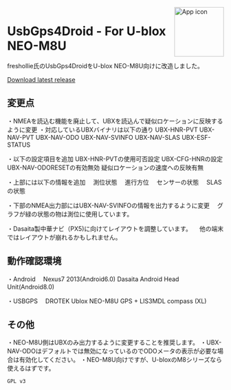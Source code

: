 <img align="right" alt="App icon" src="app-icon.png" height="115px">

# UsbGps4Droid - For U-blox NEO-M8U

 freshollie氏のUsbGps4DroidをU-blox NEO-M8U向けに改造しました。

[Download latest release](../../releases)

## 変更点
・NMEAを読込む機能を廃止して、UBXを読込んで疑似ロケーションに反映するように変更
・対応しているUBXバイナリは以下の通り
  UBX-HNR-PVT
  UBX-NAV-PVT
  UBX-NAV-ODO
  UBX-NAV-SVINFO
  UBX-NAV-SLAS
  UBX-ESF-STATUS
 
・以下の設定項目を追加
  UBX-HNR-PVTの使用可否設定
  UBX-CFG-HNRの設定
  UBX-NAV-ODORESETの有効無効
  疑似ロケーションの速度への反映有無

・上部には以下の情報を追加
　測位状態
　進行方位
　センサーの状態
　SLASの状態
 
・下部のNMEA出力部にはUBX-NAV-SVINFOの情報を出力するように変更
　グラフが緑の状態の物は測位に使用しています。
 
・Dasaita製中華ナビ（PX5)に向けてレイアウトを調整しています。
　他の端末ではレイアウトが崩れるかもしれません。
  
## 動作確認環境
・Android
 　Nexus7 2013(Android6.0)
   Dasaita Android Head Unit(Android8.0)
   
・USBGPS
　DROTEK Ublox NEO-M8U GPS + LIS3MDL compass (XL)

## その他
・NEO-M8U側はUBXのみ出力するように変更することを推奨します。
・UBX-NAV-ODOはデフォルトでは無効になっているのでODOメータの表示が必要な場合は有効化してください。
・NEO-M8U向けですが、U-bloxのM8シリーズなら使えるはずです。

`GPL v3`
